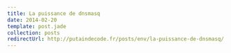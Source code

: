 ```yaml
---
title: La puissance de dnsmasq
date: 2014-02-20
template: post.jade
collection: posts
redirectUrl: http://putaindecode.fr/posts/env/la-puissance-de-dnsmasq/
---
```


